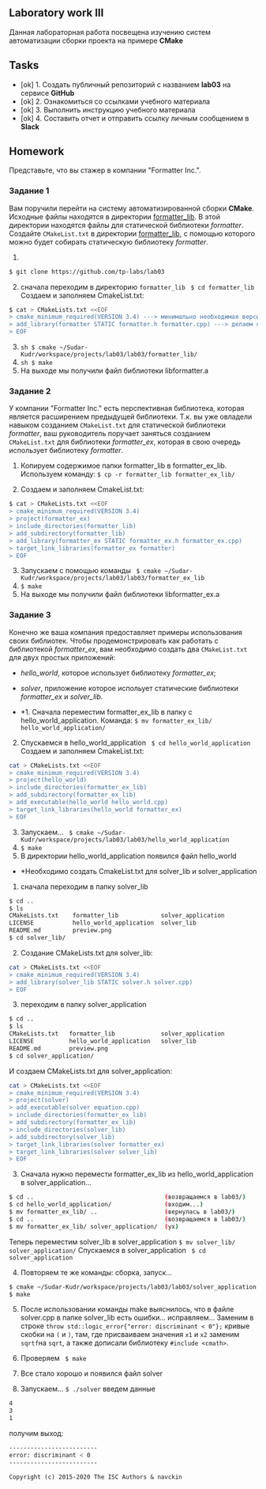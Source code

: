 ## Laboratory work III


Данная лабораторная работа посвещена изучению систем автоматизации сборки проекта на примере **CMake**



## Tasks

- [ok] 1. Создать публичный репозиторий с названием **lab03** на сервисе **GitHub**
- [ok] 2. Ознакомиться со ссылками учебного материала
- [ok] 3. Выполнить инструкцию учебного материала
- [ok] 4. Составить отчет и отправить ссылку личным сообщением в **Slack**


## Homework

Представьте, что вы стажер в компании "Formatter Inc.".
### Задание 1
Вам поручили перейти на систему автоматизированной сборки **CMake**.
Исходные файлы находятся в директории [formatter_lib](formatter_lib).
В этой директории находятся файлы для статической библиотеки *formatter*.
Создайте `CMakeList.txt` в директории [formatter_lib](formatter_lib),
с помощью которого можно будет собирать статическую библиотеку *formatter*.

1.
 ```sh
$ git clone https://github.com/tp-labs/lab03
```
2. сначала переходим в директорию ```formatter_lib```
``` $ cd formatter_lib```
Создаем и заполняем CmakeList.txt:
```sh
$ cat > CMakeLists.txt <<EOF
> cmake_minimum_required(VERSION 3.4) ---> минимально необходимая версия для работы файлов
> add_library(formatter STATIC formatter.h formatter.cpp) ---> делаем статическую библиотеку из файлов
> EOF
```
3. ```sh $ cmake ~/Sudar-Kudr/workspace/projects/lab03/lab03/formatter_lib/```
4. ```sh $ make```
5. На выходе мы получили файл библиотеки libformatter.a


### Задание 2
У компании "Formatter Inc." есть перспективная библиотека,
которая является расширением предыдущей библиотеки. Т.к. вы уже овладели
навыком созданием `CMakeList.txt` для статической библиотеки *formatter*, ваш 
руководитель поручает заняться созданием `CMakeList.txt` для библиотеки 
*formatter_ex*, которая в свою очередь использует библиотеку *formatter*.

1. Копируем содержимое папки formatter_lib в formatter_ex_lib.
Используем команду:
``` $ cp -r formatter_lib formatter_ex_lib/ ```

2. Создаем и заполняем CmakeList.txt:
```sh
$ cat > CMakeLists.txt <<EOF
> cmake_minimum_required(VERSION 3.4)
> project(formatter_ex)
> include_directories(formatter_lib)
> add_subdirectory(formatter_lib)
> add_library(formatter_ex STATIC formatter_ex.h formatter_ex.cpp)
> target_link_libraries(formatter_ex formatter) 
> EOF
```
3. Запускаем с помощью команды 
``` $ cmake ~/Sudar-Kudr/workspace/projects/lab03/lab03/formatter_ex_lib```
4. ```$ make```
5. На выходе мы получили файл библиотеки libformatter_ex.a

### Задание 3
Конечно же ваша компания предоставляет примеры использования своих библиотек.
Чтобы продемонстрировать как работать с библиотекой *formatter_ex*,
вам необходимо создать два `CMakeList.txt` для двух простых приложений:
* *hello_world*, которое использует библиотеку *formatter_ex*;
* *solver*, приложение которое испольует статические библиотеки *formatter_ex* и *solver_lib*.

* *1. Сначала переместим formatter_ex_lib в папку с hello_world_application.
Команда:
```$ mv formatter_ex_lib/ hello_world_application/```
2. Спускаемся в hello_world_application 
``` $ cd hello_world_application```
Создаем и заполняем CmakeList.txt:
```sh
cat > CMakeLists.txt <<EOF
> cmake_minimum_required(VERSION 3.4)
> project(hello_world)
> include_directories(formatter_ex_lib)
> add_subdirectory(formatter_ex_lib)
> add_executable(hello_world hello_world.cpp)
> target_link_libraries(hello_world formatter_ex)
> EOF 
```
3. Запускаем... 
``` $ cmake ~/Sudar-Kudr/workspace/projects/lab03/lab03/hello_world_application```
4. ```$ make```
5. В директории hello_world_application появился файл hello_world


* *Необходимо создать CmakeList.txt для solver_lib и solver_application
1. сначала переходим в папку solver_lib
```sh
$ cd ..
$ ls
CMakeLists.txt    formatter_lib            solver_application
LICENSE           hello_world_application  solver_lib
README.md         preview.png
$ cd solver_lib/
```
2. Создание CMakeLists.txt для solver_lib:
```sh
cat > CMakeLists.txt <<EOF
> cmake_minimum_required(VERSION 3.4) 
> add_library(solver_lib STATIC solver.h solver.cpp)
> EOF
```
3. переходим в папку solver_application
```sh
$ cd ..
$ ls
CMakeLists.txt   formatter_lib             solver_application
LICENSE          hello_world_application   solver_lib
README.md        preview.png
$ cd solver_application/
```
И создаем CMakeLists.txt для solver_application:
```sh
cat > CMakeLists.txt <<EOF
> cmake_minimum_required(VERSION 3.4)
> project(solver)
> add_executable(solver equation.cpp)
> include_directories(formatter_ex_lib)
> add_subdirectory(formatter_ex_lib)
> include_directories(solver_lib)
> add_subdirectory(solver_lib)
> target_link_libraries(solver formatter_ex)
> target_link_libraries(solver solver_lib)
> EOF
```

3. Сначала нужно перемести formatter_ex_lib из hello_world_application в solver_application...
```sh
$ cd ..                                     (возвращаемся в lab03/)
$ cd hello_world_application/               (входим...)
$ mv formatter_ex_lib/ ..                   (вернулась в lab03/)
$ cd ..                                     (возвращаемся в lab03/)
$ mv formatter_ex_lib/ solver_application/  (ух)
```
Теперь переместим solver_lib в solver_application
```$ mv solver_lib/ solver_application/```
Спускаемся в solver_application 
``` $ cd solver_application```

4. Повторяем те же команды: сборка, запуск...
```sh
$ cmake ~/Sudar-Kudr/workspace/projects/lab03/lab03/solver_application
$ make
```
5. После использовании команды make выяснилось, что в файле solver.cpp в папке solver_lib есть ошибки...
исправляем... 
Заменим в строке ```throw std::logic_error{"error: discriminant < 0"};``` кривые скобки на ```(``` и ```)```,
там, где присваиваем значения ```x1``` и ```x2``` заменим ```sqrtf```на ```sqrt```, а также дописали библиотеку ```#include <cmath>```.


6. Проверяем ``` $ make```
7. Все стало хорошо и появился файл solver
8. Запускаем... 
```$ ./solver```
введем данные
```sh
4
3
1
```
получим выход:
```sh
-------------------------
error: discriminant < 0
-------------------------
```


```
Copyright (c) 2015-2020 The ISC Authors & navckin
```
